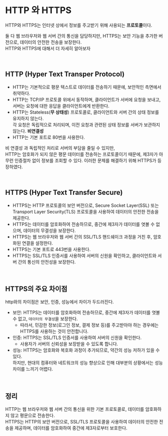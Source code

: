 # HTTP 와 HTTPS
HTTP와 HTTPS는 인터넷 상에서 정보를 주고받기 위해 사용되는 **프로토콜**이다. <br>

둘 다 웹 브라우저와 웹 서버 간의 통신을 담당하지만, HTTPS는 보안 기능을 추가한 버전으로, 데이터의 안전한 전송을 보장한다. <br>
HTTP와 HTTPS에 대해서 더 자세히 알아보자

<br>

## HTTP (Hyper Text Transper Protocol)

- HTTP는 기본적으로 평문 텍스트로 데이터를 전송하기 때문에, 보안적인 측면에서 취약하다.
- HTTP는 TCP/IP 프로토콜 위에서 동작하며, 클라이언트가 서버에 요청을 보내고, 서버는 요청에 대한 응답을 클라이언트에게 반환한다.
- HTTP는 Stateless(**무 상태성**) 프로토콜로, 클라이언트와 서버 간의 상태 정보를 유지하지 않는다. <br>각 요청은 독립적으로 처리되며, 이전 요청과 관련된 상태 정보를 서버가 보관하지 않는다. **비연결성** 
- HTTP는 기본 포트로 80번을 사용한다.

비 연결성 과 독립적인 처리로 서버의 부담을 줄일 수 있지만, <br> 
HTTP는 암호화가 되지 않은 평문 데이터를 전송하는 프로토콜이기 때문에, 제3자가 아무런 인증절차 없이 정보를 조회할 수 있다. 이러한 문제를 해결하기 위해 HTTPS가 등장하였다.

<br>

## HTTPS (Hyper Text Transfer Secure)

- HTTPS는 HTTP 프로토콜의 보안 버전으로, Secure Socket Layer(SSL) 또는 Transport Layer Security(TLS) 프로토콜을 사용하여 데이터의 안전한 전송을 제공한다.
- HTTPS는 데이터를 암호화하여 전송하므로, 중간에 제3자가 데이터를 엿볼 수 없으며, 데이터의 무결성을 보장한다.
- HTTPS는 웹 브라우저와 웹 서버 간의 SSL/TLS 핸드쉐이크 과정을 거친 후, 암호화된 연결을 설정한다.
- HTTPS는 기본 포트로 443번을 사용한다.
- HTTPS는 SSL/TLS 인증서를 사용하여 서버의 신원을 확인하고, 클라이언트와 서버 간의 통신의 안전성을 보장한다.

<br>

## HTTPS의 주요 차이점
http와의 차이점은 보안, 인증, 성능에서 차이가 두드러진다.

- 보안: HTTPS는 데이터를 암호화하여 전송하므로, 중간에 제3자가 데이터를 엿볼 수 없고, `데이터의 무결성`을 보장한다. 
    - 따라서, 민감한 정보(로그인 정보, 결제 정보 등)를 주고받아야 하는 경우에는 HTTPS를 사용하는 것이 안전합니다.
- 인증: HTTPS는 SSL/TLS 인증서를 사용하여 서버의 신원을 확인한다.   
    - 사용자가 서버의 신뢰성을 보장받을 수 있도록 합니다.
- 성능: HTTPS는 암호화와 복호화 과정이 추가되므로, 약간의 성능 저하가 있을 수 있다. <br> 하지만, 현대의 컴퓨터와 네트워크의 성능 향상으로 인해 대부분의 상황에서는 성능 차이를 느끼기 어렵다.

<br>

## 정리

 HTTP는 웹 브라우저와 웹 서버 간의 통신을 위한 기본 프로토콜로, 데이터를 암호화하지 않고 평문으로 전송한다. <br> HTTPS는 HTTP의 보안 버전으로, SSL/TLS 프로토콜을 사용하여 데이터의 안전한 전송을 제공하며, 데이터를 암호화하여 중간에 제3자로부터 보호한다.